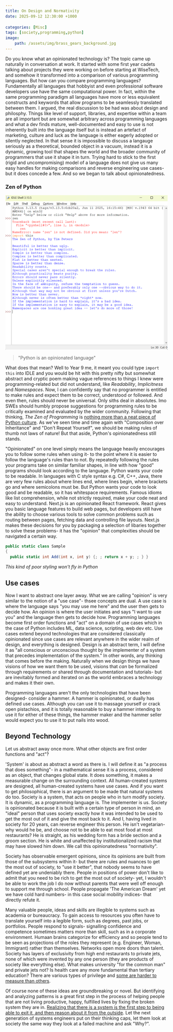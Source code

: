 ```yaml
---
title: On Design and Normativity
date: 2025-09-12 12:30:00 +1000

categories: [Misc]
tags: [society,programming,python]
image:
    path: /assets/img/brass_gears_background.jpg
---
```


Do you know what an opinionated technology is? The topic came up naturally in conversation at work. It started with some first year cadets talking about projects they were working on before starting at WiseTech, and somehow it transformed into a comparison of various programming languages. But how can you compare programming languages? Fundamentally all languages that hobbyist and even professional software developers use have the same computational power. In fact, within the same programming paradigm all languages have more or less equivalent constructs and keywords that allow programs to be seamlessly translated between them. I argued, the real discussion to be had was about design and philosphy. Things like level of support, libraries, and expertise within a team are all important but are somewhat arbitrary across programming languages and what a dev finds mature, well-documented and easy to use is not inherently built into the language itself but is instead an artefact of marketing, culture and luck as the language is either eagerly adopted or silently neglected. In that sense it is impossible to discuss a langauge seriously as a theoretical, bounded object in a vacuum, instead it is a dynamic, growing tool that shapes the world and the broader community of programmers that use it shape it in turn. Trying hard to stick to the first (rigid and uncompromising) model of a language does not give us many easy handles for making comparisons and reverse engineering use cases- but it does concede a few. And so we began to talk about opinionatedness.

### Zen of Python

![Import this](/assets/img/import_this.png)

> "Python is an opinionated language"

What does that mean? Well to Year 9 me, it meant you could type `import this` into IDLE and you would be hit with this pretty nifty but somewhat abstract and cryptic poem making vague references to things I knew were programming-related but did not understand, like *Readability*, *Implicitness* and *Namespaces*. Now, I can confidently say that no programmer is entitled to make rules and expect them to be correct, understood or followed. And even then, rules should never be universal. Only siths deal in absolutes. Imo SWEs should humbly propose suggestions for programming rules to be critically examined and evaluated by the wider community. Following that thinking, *The Zen of Programming* is [nothing more than a neat piece of Python culture](https://www.reddit.com/r/programming/comments/9ga0m4/comment/e6310nw/?utm_source=share&utm_medium=web3x&utm_name=web3xcss&utm_term=1&utm_content=share_button). As we've seen time and time again with "Composition over Inheritance" and "Don't Repeat Yourself", we should be making rules of thumb not laws of nature! But that aside, Python's opinionatedness still stands.

"Opinionated" on one level simply means the language heavily encourages you to follow some rules when using it- to the point where it is easier to follow the language's rules than to not. By repeatedly following the rules your programs take on similar familiar shapes, in line with how "good" programs should look according to the language. Python wants your code to be readable. In languages with C style syntax e.g. C#, C++, Java, there are very few rules about where lines end, where lines begin, where brackets go and where semicolons must be. But Python wants your code to look good and be readable, so it has whitespace requirements. Famous idioms like list comprehension, while not strictly required, make your code neat and easy to understand. Next.js is an opinionated React framework. React gives you basic language features to build web pages, but developers still have the ability to choose various tools to solve common problems such as routing between pages, fetching data and controlling file layouts. Next.js makes these decisions for you by packaging a selection of libaries together to solve these problems- it has the "opinion" that complexities should be navigated a certain way.

```csharp
public static class Sample
{
  public static int Add(int x, int y) {; ; return x + y; ; } }
```
*This kind of poor styling won't fly in Python*

## Use cases

Now I want to abstract one layer away. What we are calling "opinion" is very similar to the notion of a "use case"- thsee concepts are dual. A use case is where the language says "you may use me here" and the user then gets to decide how. An opinion is where the user initiates and says "I want to use you" and the language then gets to decide how. Programming languages become first order functions and "act" on a domain of use cases which in the case of Python includes ML, data science, scripting, web dev etc. Use cases extend beyond technologies that are considered classically opinionated since use cases are relevant anywhere in the wider realm of design, and everything is designed. Design is an abstract term, I will define it as "all conscious or unconscious thought by the implementer of a system that precedes implementation of the system." In other words, any thinking that comes before the making. Naturally when we design things we have visions of how we want them to be used, visions that *can* be formalized through requirements or shared through documentation and tutorials- but are inevitably formed and iterated on as the world embraces a technology and makes it their own.

Programming languages aren't the only technologies that have been designed- consider a hammer. A hammer is opinionated, or dually has defined use cases. Although you can use it to massage yourself or crack open pistachios, and it is totally reasonable to buy a hammer intending to use it for either of these things, the hammer maker and the hammer seller would expect you to use it to put nails into wood.

## Beyond Technology

Let us abstract away once more. What other objects are first order functions and "act"?

'System' is about as abstract a word as there is. I will define it as "a process that does something"- in a mathematical sense it is a process, considered as an object, that changes global state. It does something, it makes a measurable change on the surrounding context. All human-created systems are designed, all human-created systems have use cases. And if you want to get philosophical, there is an argument to be made that natural systems do too. Society is a system, that acts on people who in turn modify society. It is dynamic, as a programming language is. The implementer is us. Society is opinionated because it is built with a certain type of person in mind, an "ideal" person that uses society exactly how it was intended to be used to get the most out of it and give the most back to it. And I, having lived in society for 20 years, can reverse engineer this person. He isn't vegetarian- why would he be, and choose not to be able to eat most food at most restaurants? He is straight, as his wedding form has a bride section and a groom section. He is white and unaffected by institutionalized racism that may have slowed him down. We call this opinionatedness "normativity".

Society has observable emergent opinions, since its opinions are built from those of the subsystems within it- but there are rules and nuances to get the most out of society, to "use it better", that nobody seems to have defined yet are undeniably there. People in positions of power don't like to admit that you need to be rich to get the most out of society- yet, I wouldn't be able to work the job I do now without parents that were well off enough to support me through school. People propagate 'The American Dream' yet we have cold hard numbers- in this case social mobility indices- that directly refute it.

Many valuable people, ideas and skills are illegible to systems such as academia or bureaucracy. To gain access to resources you often have to translate yourself into a legible form, such as degrees, past jobs, or portfolios. People respond to signals- signalling confidence and competence sometimes matters more than skill, such as in a corporate environment. Humaan brains categorize for efficiency and so people tend to be seen as projections of the roles they represent (e.g. Engineer, Woman, Immigrant) rather than themselves. Networks open more doors than talent. Society has layers of exclusivity from high end restaurants to private jets, none of which were invented by any one person (they are products of society like everything else). What makes university "for the common man" and private jets not? Is health care any more fundamental than tertiary education? There are various types of privilege and [some are harder to measure than others](https://www.rnz.co.nz/news/the-wireless/373065/the-pencilsword-on-a-plate).

Of course none of these ideas are groundbreaking or novel. But identifying and analyzing patterns is a great first step in the process of helping people that are not living productive, happy, fulfilled lives by fixing the broken system they are in. [Realizing that there is a system is the first step to being able to exit it, and then reason about it from the outside](https://www.physixfan.com/wp-content/files/GEBen.pdf#page=45). Let the next generation of systems engineers put on their thinking caps, let them look at society the same way they look at a failed machine and ask "Why?".